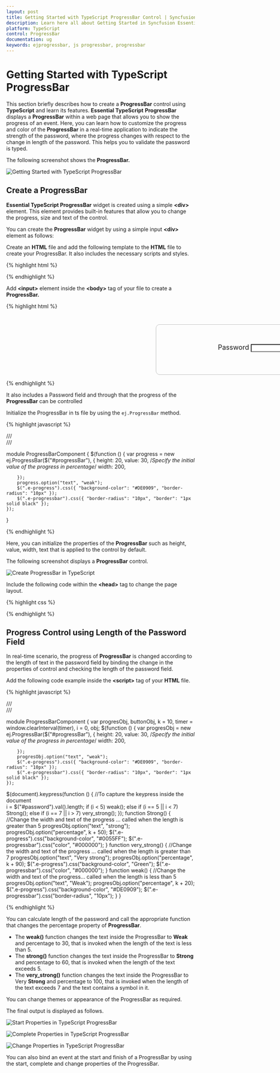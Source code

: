 ```yaml
---
layout: post
title: Getting Started with TypeScript ProgressBar Control | Syncfusion
description: Learn here all about Getting Started in Syncfusion Essential TypeScript ProgressBar control, its elements, and more.
platform: TypeScript
control: ProgressBar
documentation: ug
keywords: ejprogressbar, js progressbar, progressbar
---
```


# Getting Started with TypeScript ProgressBar

This section briefly describes how to create a **ProgressBar** control using **TypeScript** and learn its features.
**Essential TypeScript** **ProgressBar** displays a **ProgressBar** within a web page that allows you to show the progress of an event. Here, you can learn how to customize the progress and color of the **ProgressBar** in a real-time application to indicate the strength of the password, where the progress changes with respect to the change in length of the password. This helps you to validate the password is typed. 

The following screenshot shows the **ProgressBar.**


![Getting Started with TypeScript ProgressBar](Getting-Started_images/Getting-Started_img1.png) 

## Create a ProgressBar

**Essential TypeScript ProgressBar** widget is created using a simple **&lt;div&gt;** element. This element provides built-in features that allow you to change the progress, size and text of the control.

You can create the **ProgressBar** widget by using a simple input **&lt;div&gt;** element as follows:

 Create an **HTML** file and add the following template to the **HTML** file to create your ProgressBar. It also includes the necessary scripts and styles.

{% highlight html %}

<!doctype html>
<html>
    <head>
    <meta charset="utf-8" />
    <title>Getting Started - RichTextEditor</title>
    <link href="http://cdn.syncfusion.com/{{ site.releaseversion }}/js/web/flat-azure/ej.web.all.min.css" rel="stylesheet" />
    <script src="http://cdn.syncfusion.com/js/assets/external/jquery-1.10.2.min.js"></script>  
    <script src="http://cdn.syncfusion.com/{{ site.releaseversion }}/js/web/ej.web.all.min.js"></script>
    </head>
   <body>
      <! -- add rating element here -->
   </body>
</html>

{% endhighlight %}

 Add **&lt;input&gt;** element inside the **&lt;body&gt;** tag of your file to create a **ProgressBar.**

{% highlight html %}

<div style="content-container-fluid">
   <div class="row">
      <div class="cols-sample-area">
         <div class="frame">
            <div class="wrap_up">
               <!--Initializing password field*-->
               <label for="startButton">Password</label>
               <input type="password" id="password" style="border-radius:0px"/>
            </div>
            <div class="control">
               <!--initializing ProgressBar control-->
               <div id="progressBar"></div>
            </div>
         </div>
      </div>
   </div>
</div>

{% endhighlight %}

It also includes a Password field and through that the progress of the **ProgressBar** can be controlled
 
Initialize the ProgressBar in ts file by using the `ej.ProgressBar` method.

{% highlight javascript %}
    
/// <reference path="jquery.d.ts" />  
/// <reference path="scripts/typings/ej/ej.web.all.d.ts" />
      
module ProgressBarComponent {
    $(function () {
         var progress = new ej.ProgressBar($("#progressBar"), {
            height: 20,
            value: 30,  /*Specify the initial value of the progress in percentage*/
            width: 200,

        });
        progress.option("text", "weak");
        $(".e-progress").css({ "background-color": "#DE0909", "border-radius": "10px" });
        $(".e-progressbar").css({ "border-radius": "10px", "border": "1px solid black" });
    });
}

{% endhighlight %}

Here, you can initialize the properties of the **ProgressBar** such as height, value, width, text that is applied to the control by default.

The following screenshot displays a **ProgressBar** control.

![Create ProgressBar in TypeScript](Getting-Started_images/Getting-Started_img2.png) 

Include the following code within the **&lt;head&gt;** tag to change the page layout.

{% highlight css %}

<style type="text/css" class="cssStyles">
   /*applying styles */
   .frame {
       border: 1px solid #BBBCBB;
       border-radius: 10px 10px 10px 10px;
       padding: 50px 60px;
       margin-top: 40px;
       width: 400px;
       margin-left: 400px;
   }
   .control {
       margin-bottom: 5px;
       margin-left: 230px;
   }
   .wrap_up {
       margin-left: 105px;
       font-size: 18px;
   }
   #progressBar {
       margin-top: 10px;
   }
</style>

{% endhighlight %}

## Progress Control using Length of the Password Field

In real-time scenario, the progress of **ProgressBar** is changed according to the length of text in the password field by binding the change in the properties of control and checking the length of the password field.

Add the following code example inside the **&lt;script&gt;** tag of your **HTML** file.

{% highlight javascript %}

/// <reference path="jquery.d.ts" />  
/// <reference path="scripts/typings/ej/ej.web.all.d.ts" />
      
module ProgressBarComponent {
    var progresObj, buttonObj, k = 10, timer = window.clearInterval(timer), i = 0, obj;
    $(function () {
         var progresObj = new ej.ProgressBar($("#progressBar"), {
            height: 20,
            value: 30,  /*Specify the initial value of the progress in percentage*/
            width: 200,

        });
        progresObj.option("text", "weak");
        $(".e-progress").css({ "background-color": "#DE0909", "border-radius": "10px" });
        $(".e-progressbar").css({ "border-radius": "10px", "border": "1px solid black" });
    });
$(document).keypress(function () {    //To capture the keypress inside the document           
    i = $("#password").val().length;
    if (i < 5)
       weak();
    else if (i == 5 || i < 7)
       Strong();
    else if (i == 7 || i > 7)
    very_strong();
});
function Strong() {     //Change the width and text of the progress ... called when the length is greater than 5
    progresObj.option("text", "strong");
    progresObj.option("percentage", k + 50);
    $(".e-progress").css("background-color", "#0055FF");
    $(".e-progressbar").css("color", "#000000");
}
function very_strong() {     //Change the width and text of the progress ... called when the length is greater than 7
    progresObj.option("text", "Very strong");
    progresObj.option("percentage", k + 90);
    $(".e-progress").css("background-color", "Green");
    $(".e-progressbar").css("color", "#000000");
}
function weak() {     //Change the width and text of the progress... called when the length is less than 5
    progresObj.option("text", "Weak");
    progresObj.option("percentage", k + 20);
    $(".e-progress").css("background-color", "#DE0909");
    $(".e-progressbar").css("border-radius", "10px");
}
}

{% endhighlight %}

You can calculate length of the password and call the appropriate function that changes the percentage property of **ProgressBar**.

* The **weak()** function changes the text inside the ProgressBar to **Weak** and percentage to 30, that is invoked when the length of the text is less than 5.
* The **strong()** function changes the text inside the ProgressBar to **Strong** and percentage to 60, that is invoked when the length of the text exceeds 5.
* The **very_strong()** function changes the text inside the ProgressBar to Very **Strong** and percentage to 100, that is invoked when the length of the text exceeds 7 and the text contains a symbol in it.

You can change themes or appearance of the ProgressBar as required.

The final output is displayed as follows.

![Start Properties in TypeScript ProgressBar](Getting-Started_images/Getting-Started_img3.png) 

![Complete Properties in TypeScript ProgressBar](Getting-Started_images/Getting-Started_img4.png) 

![Change Properties in TypeScript ProgressBar](Getting-Started_images/Getting-Started_img5.png) 

You can also bind an event at the start and finish of a ProgressBar by using the start, complete and change properties of the ProgressBar.

